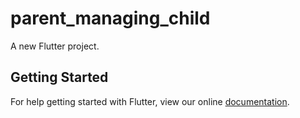 # parent_managing_child

A new Flutter project.

## Getting Started

For help getting started with Flutter, view our online
[documentation](http://flutter.io/).
